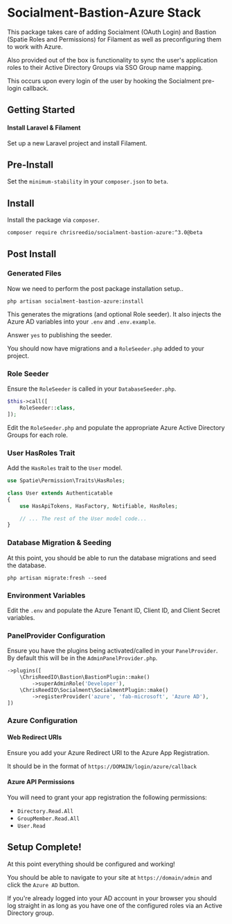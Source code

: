 #  Socialment-Bastion-Azure Stack

This package takes care of adding Socialment (OAuth Login) and Bastion (Spatie Roles and Permissions) for Filament as well as preconfiguring them to work with Azure.

Also provided out of the box is functionality to sync the user's application roles to their Active Directory Groups via SSO Group name mapping.

This occurs upon every login of the user by hooking the Socialment pre-login callback.

## Getting Started

#### Install Laravel & Filament

Set up a new Laravel project and install Filament.

## Pre-Install

Set the `minimum-stability` in your `composer.json`  to `beta`.

## Install

Install the package via `composer`.

`composer require chrisreedio/socialment-bastion-azure:^3.0@beta`

## Post Install

### Generated Files

Now we need to perform the post package installation setup..

`php artisan socialment-bastion-azure:install`

This generates the migrations (and optional Role seeder).
It also injects the Azure AD variables into your `.env` and `.env.example`.

Answer `yes` to publishing the seeder.

You should now have migrations and a `RoleSeeder.php` added to your project.
### Role Seeder

Ensure the `RoleSeeder` is called in your `DatabaseSeeder.php`.

```php
$this->call([  
    RoleSeeder::class,  
]);
```

Edit the `RoleSeeder.php` and populate the appropriate Azure Active Directory Groups for each role.

### User HasRoles Trait

Add the `HasRoles` trait to the `User` model.

```php
use Spatie\Permission\Traits\HasRoles;

class User extends Authenticatable  
{  
    use HasApiTokens, HasFactory, Notifiable, HasRoles;

	// ... The rest of the User model code...
}
```

### Database Migration & Seeding

At this point, you should be able to run the database migrations and seed the database.

`php artisan migrate:fresh --seed`

### Environment Variables

Edit the `.env` and populate the Azure Tenant ID, Client ID, and Client Secret variables.

### PanelProvider Configuration

Ensure you have the plugins being activated/called in your `PanelProvider`.
By default this will be in the `AdminPanelProvider.php`.

```php
->plugins([  
    \ChrisReedIO\Bastion\BastionPlugin::make()  
        ->superAdminRole('Developer'),  
    \ChrisReedIO\Socialment\SocialmentPlugin::make()  
        ->registerProvider('azure', 'fab-microsoft', 'Azure AD'),  
])
```

### Azure Configuration

#### Web Redirect URIs

Ensure you add your Azure Redirect URI to the Azure App Registration.

It should be in the format of `https://DOMAIN/login/azure/callback`

#### Azure API Permissions

You will need to grant your app registration the following permissions:

- `Directory.Read.All`
- `GroupMember.Read.All`
- `User.Read`
## Setup Complete!

At this point everything should be configured and working!

You should be able to navigate to your site at `https://domain/admin` and click the `Azure AD` button.

If you're already logged into your AD account in your browser you should log straight in as long as you have one of the configured roles via an Active Directory group.
